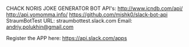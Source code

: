 CHACK NORIS JOKE GENERATOR BOT
API's:
http://www.icndb.com/api/
http://api.yomomma.info/
https://github.com/mishk0/slack-bot-api
StraumBotTest
URL:	straumbottest.slack.com
Email:	andriy.polukhin@gmail.com

Register the APP here:
https://api.slack.com/apps